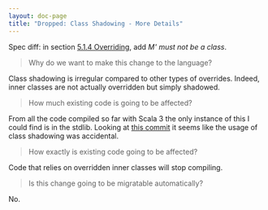 ```yaml
---
layout: doc-page
title: "Dropped: Class Shadowing - More Details"
---
```


Spec diff: in section [5.1.4 Overriding](https://www.scala-lang.org/files/archive/spec/2.13/05-classes-and-objects.html#Overriding), add *M' must not be a class*.

> Why do we want to make this change to the language?

Class shadowing is irregular compared to other types of overrides. Indeed, inner classes are not actually overridden but simply shadowed.


> How much existing code is going to be affected?

From all the code compiled so far with Scala 3 the only instance of this I could find is in the stdlib. Looking at [this commit](https://github.com/lampepfl/scala/commit/68f13bf39979b631ed211ec1751934306ceb5d6c#diff-7aa508b70e055b47c823764e3e5646b8) it seems like the usage of class shadowing was accidental.


> How exactly is existing code going to be affected?

Code that relies on overridden inner classes will stop compiling.


> Is this change going to be migratable automatically?

No.

